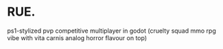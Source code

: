 # RUE.
 ps1-stylized pvp competitive multiplayer in godot (cruelty squad mmo rpg vibe with vita carnis analog horror flavour on top)
